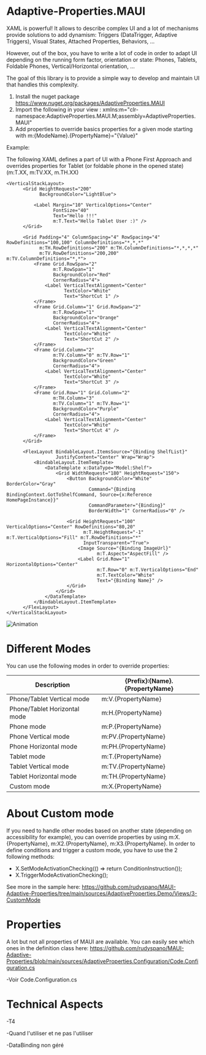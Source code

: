 # Adaptive-Properties.MAUI

XAML is powerful! It allows to describe complex UI and a lot of mechanisms provide solutions to add dynamism: Triggers (DataTrigger, Adaptive Triggers), Visual States, Attached Properties, Behaviors, ...

However, out of the box, you have to write a lot of code in order to adapt UI depending on the running form factor, orientation or state: Phones, Tablets, Foldable Phones, Vertical/Horizontal orientation, ...

The goal of this library is to provide a simple way to develop and maintain UI that handles this complexity.

1) Install the nuget package https://www.nuget.org/packages/AdaptiveProperties.MAUI
2) Import the following in your view : xmlns:m="clr-namespace:AdaptiveProperties.MAUI.M;assembly=AdaptiveProperties.MAUI"
3) Add properties to override basics properties for a given mode starting with m:{ModeName}.{PropertyName}="{Value}"

Example:

The following XAML defines a part of UI with a Phone First Approach and overrides properties for Tablet (or foldable phone in the opened state) (m:T.XX, m:TV.XX, m.TH.XX)
```
<VerticalStackLayout>
      <Grid HeightRequest="200"
            BackgroundColor="LightBlue">

          <Label Margin="10" VerticalOptions="Center"
                 FontSize="40"
                 Text="Hello !!!"
                 m:T.Text="Hello Tablet User :)" />
      </Grid>

      <Grid Padding="4" ColumnSpacing="4" RowSpacing="4" RowDefinitions="100,100" ColumnDefinitions="*,*,*"
            m:TH.RowDefinitions="200" m:TH.ColumnDefinitions="*,*,*,*"
            m:TV.RowDefinitions="200,200" m:TV.ColumnDefinitions="*,*">
          <Frame Grid.RowSpan="2"
                 m:T.RowSpan="1"
                 BackgroundColor="Red"
                 CornerRadius="4">
              <Label VerticalTextAlignment="Center"
                     TextColor="White"
                     Text="ShortCut 1" />
          </Frame>
          <Frame Grid.Column="1" Grid.RowSpan="2"
                 m:T.RowSpan="1"
                 BackgroundColor="Orange"
                 CornerRadius="4">
              <Label VerticalTextAlignment="Center"
                     TextColor="White"
                     Text="ShortCut 2" />
          </Frame>
          <Frame Grid.Column="2"
                 m:TV.Column="0" m:TV.Row="1"
                 BackgroundColor="Green"
                 CornerRadius="4">
              <Label VerticalTextAlignment="Center"
                     TextColor="White"
                     Text="ShortCut 3" />
          </Frame>
          <Frame Grid.Row="1" Grid.Column="2"
                 m:TH.Column="3"
                 m:TV.Column="1" m:TV.Row="1"
                 BackgroundColor="Purple"
                 CornerRadius="4">
              <Label VerticalTextAlignment="Center"
                     TextColor="White"
                     Text="ShortCut 4" />
          </Frame>
      </Grid>

      <FlexLayout BindableLayout.ItemsSource="{Binding ShelfList}"
                  JustifyContent="Center" Wrap="Wrap">
          <BindableLayout.ItemTemplate>
              <DataTemplate x:DataType="Model:Shelf">
                  <Grid WidthRequest="180" HeightRequest="150">
                      <Button BackgroundColor="White" BorderColor="Gray"
                              Command="{Binding BindingContext.GotToShelfCommand, Source={x:Reference HomePageInstance}}"
                              CommandParameter="{Binding}"
                              BorderWidth="1" CornerRadius="0" />

                      <Grid HeightRequest="100" VerticalOptions="Center" RowDefinitions="80,20"
                            m:T.HeightRequest="-1" m:T.VerticalOptions="Fill" m:T.RowDefinitions="*"
                            InputTransparent="True">
                          <Image Source="{Binding ImageUrl}"
                                 m:T.Aspect="AspectFill" />
                          <Label Grid.Row="1" HorizontalOptions="Center"
                                 m:T.Row="0" m:T.VerticalOptions="End"
                                 m:T.TextColor="White"
                                 Text="{Binding Name}" />
                      </Grid>
                  </Grid>
              </DataTemplate>
          </BindableLayout.ItemTemplate>
      </FlexLayout>
</VerticalStackLayout>
```

![Animation](https://user-images.githubusercontent.com/21014908/205744308-580138e6-808f-4486-bbd3-a2a1105fd52a.gif)

# Different Modes

You can use the following modes in order to override properties:

| Description  | {Prefix}:{Name}.{PropertyName}   |
| ------------- | ------------- |
| Phone/Tablet Vertical mode  | m:V.{PropertyName}  |
| Phone/Tablet Horizontal mode  | m:H.{PropertyName}  |
| Phone mode  | m:P.{PropertyName}  |
| Phone Vertical mode  | m:PV.{PropertyName}  |
| Phone Horizontal mode  | m:PH.{PropertyName}  |
| Tablet mode  | m:T.{PropertyName}  |
| Tablet Vertical mode  | m:TV.{PropertyName}  |
| Tablet Horizontal mode  | m:TH.{PropertyName}  |
| Custom mode | m:X.{PropertyName}  |

# About Custom mode

If you need to handle other modes based on another state (depending on accessibility for example), you can override properties by using m:X.{PropertyName}, m:X2.{PropertyName}, m:X3.{PropertyName}.
In order to define conditions and trigger a custom mode, you have to use the 2 following methods:

- X.SetModeActivationChecking(() => return ConditionInstruction());
- X.TriggerModeActivationChecking();

See more in the sample here: https://github.com/rudyspano/MAUI-Adaptive-Properties/tree/main/sources/AdaptiveProperties.Demo/Views/3-CustomMode
        
 # Properties
 
 A lot but not all properties of MAUI are available.
 You can easily see which ones in the definition class here: https://github.com/rudyspano/MAUI-Adaptive-Properties/blob/main/sources/AdaptiveProperties.Configuration/Code.Configuration.cs

-Voir Code.Configuration.cs

# Technical Aspects

-T4

-Quand l'utiliser et ne pas l'utiliser

-DataBinding non géré
